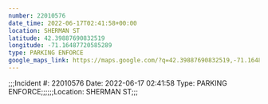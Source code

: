 ```yaml
---
number: 22010576
date_time: 2022-06-17T02:41:58+00:00
location: SHERMAN ST
latitude: 42.39887690832519
longitude: -71.16487720585289
type: PARKING ENFORCE
google_maps_link: https://maps.google.com/?q=42.39887690832519,-71.16487720585289
---
```


;;;Incident #: 22010576  Date: 2022-06-17 02:41:58   Type: PARKING ENFORCE;;;;;;Location: SHERMAN ST;;;
